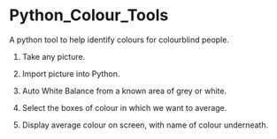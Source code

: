 # Python_Colour_Tools
A python tool to help identify colours for colourblind people.

1. Take any picture.

2. Import picture into Python.

3. Auto White Balance from a known area of grey or white.

4. Select the boxes of colour in which we want to average.

5. Display average colour on screen, with name of colour underneath.

